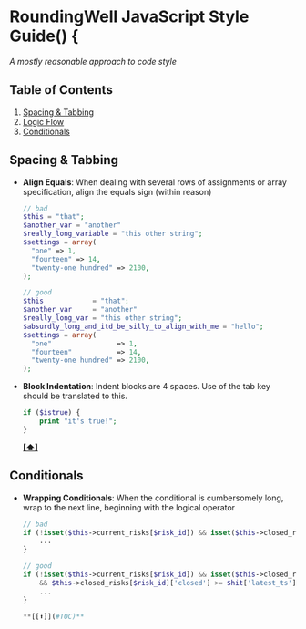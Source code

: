 # RoundingWell JavaScript Style Guide() {

*A mostly reasonable approach to code style*


## <a name='TOC'>Table of Contents</a>

  1. [Spacing & Tabbing](#whitespace)
  1. [Logic Flow](#logicflow)
  1. [Conditionals](#conditionals)


## <a name='whitespace'>Spacing & Tabbing</a>
  - **Align Equals**: When dealing with several rows of assignments or array specification, align the equals sign (within reason)

    ```php
    // bad
    $this = "that";
    $another_var = "another"
    $really_long_variable = "this other string";
    $settings = array(
      "one" => 1,
      "fourteen" => 14,
      "twenty-one hundred" => 2100,
    );
    
    // good
    $this            = "that";
    $another_var     = "another"
    $really_long_var = "this other string";
    $absurdly_long_and_itd_be_silly_to_align_with_me = "hello";
    $settings = array(
      "one"                => 1,
      "fourteen"           => 14,
      "twenty-one hundred" => 2100,
    );
    ```
    
  - **Block Indentation**: Indent blocks are 4 spaces. Use of the tab key should be translated to this.

    ```php
    if ($istrue) {
        print "it's true!";
    }
    ```
    
    **[[⬆]](#TOC)**

## <a name='conditionals'>Conditionals</a>
  - **Wrapping Conditionals**: When the conditional is cumbersomely long, wrap to the next line, beginning with the logical operator

    ```php
    // bad
    if (!isset($this->current_risks[$risk_id]) && isset($this->closed_risks[$risk_id]) && $this->closed_risks[$risk_id]['closed'] >= $hit['latest_ts']) {
        ...
    }

    // good
    if (!isset($this->current_risks[$risk_id]) && isset($this->closed_risks[$risk_id]) 
        && $this->closed_risks[$risk_id]['closed'] >= $hit['latest_ts']) {
        ...
    }

    **[[⬆]](#TOC)**
